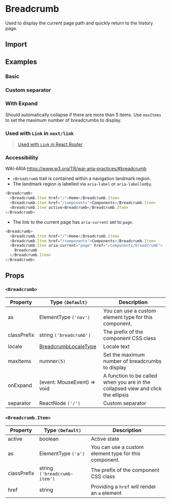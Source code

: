# Breadcrumb

Used to display the current page path and quickly return to the history page.

## Import

<!--{include:(components/breadcrumb/fragments/import.md)}-->

## Examples

### Basic

<!--{include:`basic.md`}-->

### Custom separator

<!--{include:`separator.md`}-->

### With Expand

Should automatically collapse if there are more than 5 items. Use `maxItems` to set the maximum number of breadcrumbs to display.

<!--{include:`max-items.md`}-->

### Used with `Link` in `next/link`

<!--{include:`with-router.md`}-->

> [ Used with `Link` in React Router](/guide/composition/#react-router-dom)

### Accessibility

WAI-ARIA:https://www.w3.org/TR/wai-aria-practices/#breadcrumb

- `<Breadcrumb` trail is contained within a navigation landmark region.
- The landmark region is labelled via `aria-label` or `aria-labelledby`.

```js
<Breadcrumb>
  <Breadcrumb.Item href="/">Home</Breadcrumb.Item>
  <Breadcrumb.Item href="/components">Components</Breadcrumb.Item>
  <Breadcrumb.Item active>Breadcrumb</Breadcrumb.Item>
</Breadcrumb>
```

- The link to the current page has `aria-current` set to `page`.

```js
<Breadcrumb>
  <Breadcrumb.Item href="/">Home</Breadcrumb.Item>
  <Breadcrumb.Item href="/components">Components</Breadcrumb.Item>
  <Breadcrumb.Item aria-current="page" href="/components/breadcrumb">
    Breadcrumb
  </Breadcrumb.Item>
</Breadcrumb>
```

## Props

### `<Breadcrumb>`

| Property    | Type `(Default)`                                | Description                                                                       |
| ----------- | ----------------------------------------------- | --------------------------------------------------------------------------------- |
| as          | ElementType `('nav')`                           | You can use a custom element type for this component.                             |
| classPrefix | string `('breadcrumb')`                         | The prefix of the component CSS class                                             |
| locale      | [BreadcrumbLocaleType](/guide/i18n/#breadcrumb) | Locale text                                                                       |
| maxItems    | numner`(5)`                                     | Set the maximum number of breadcrumbs to display                                  |
| onExpand    | (event: MouseEvent) => void                     | A function to be called when you are in the collapsed view and click the ellipsis |
| separator   | ReactNode `('/')`                               | Custom separator                                                                  |

### `<Breadcrumb.Item>`

| Property    | Type `(Default)`             | Description                                           |
| ----------- | ---------------------------- | ----------------------------------------------------- |
| active      | boolean                      | Active state                                          |
| as          | ElementType `('a')`          | You can use a custom element type for this component. |
| classPrefix | string `('breadcrumb-item')` | The prefix of the component CSS class                 |
| href        | string                       | Providing a `href` will render an `a` element         |
